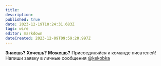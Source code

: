 ```yaml
---
title: 
description: 
published: true
date: 2023-12-19T10:24:31.683Z
tags: wire
editor: markdown
dateCreated: 2023-12-09T09:59:20.997Z
---
```



**Знаешь?
Хочешь?
Можешь?**
Присоединяйся к команде писателей!
Напиши заявку в личные сообщения [@kekobka](https://motorolaservers.ru/discord)